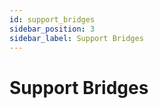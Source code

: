 ```yaml
---
id: support_bridges
sidebar_position: 3
sidebar_label: Support Bridges
---
```


# Support Bridges


